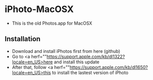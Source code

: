 # iPhoto-MacOSX

* This is the old Photos.app for MacOSX

## Installation

* Download and install iPhotos first from here (github)
* Go to <a herf=""https://support.apple.com/kb/dl1322?locale=en_US>here</a> and install this update
* After that, follow <a herf=""https://support.apple.com/kb/dl1650?locale=en_US>this</a> to install the lastest version of iPhoto
